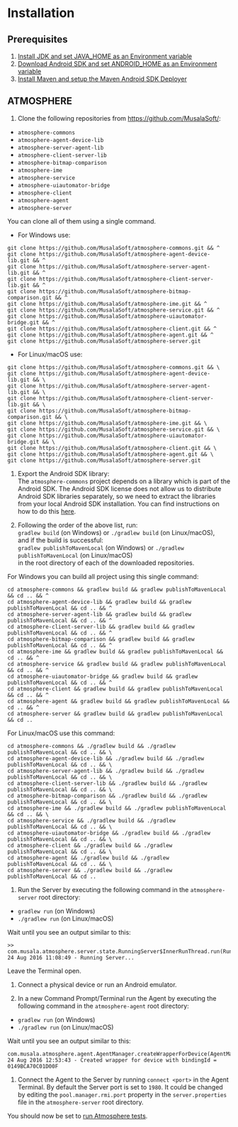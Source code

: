# Installation
## Prerequisites
1. [Install JDK and set JAVA_HOME as an Environment variable](/setup/jdk.md)
1. [Download Android SDK and set ANDROID_HOME as an Environment variable](/setup/android_sdk.md)
1. [Install Maven and setup the Maven Android SDK Deployer](/setup/maven_android_sdk_deployer.md)

## ATMOSPHERE
1. Clone the following repositories from https://github.com/MusalaSoft/:
  * ```atmosphere-commons```
  * ```atmosphere-agent-device-lib```
  * ```atmosphere-server-agent-lib```
  * ```atmosphere-client-server-lib```
  * ```atmosphere-bitmap-comparison```
  * ```atmosphere-ime```
  * ```atmosphere-service```
  * ```atmosphere-uiautomator-bridge```
  * ```atmosphere-client```
  * ```atmosphere-agent```
  * ```atmosphere-server```

  You can clone all of them using a single command.  
  * For Windows use:
  ```
  git clone https://github.com/MusalaSoft/atmosphere-commons.git && ^
  git clone https://github.com/MusalaSoft/atmosphere-agent-device-lib.git && ^
  git clone https://github.com/MusalaSoft/atmosphere-server-agent-lib.git && ^
  git clone https://github.com/MusalaSoft/atmosphere-client-server-lib.git && ^
  git clone https://github.com/MusalaSoft/atmosphere-bitmap-comparison.git && ^
  git clone https://github.com/MusalaSoft/atmosphere-ime.git && ^
  git clone https://github.com/MusalaSoft/atmosphere-service.git && ^
  git clone https://github.com/MusalaSoft/atmosphere-uiautomator-bridge.git && ^
  git clone https://github.com/MusalaSoft/atmosphere-client.git && ^
  git clone https://github.com/MusalaSoft/atmosphere-agent.git && ^
  git clone https://github.com/MusalaSoft/atmosphere-server.git
  ```
  * For Linux/macOS use:
  ```
  git clone https://github.com/MusalaSoft/atmosphere-commons.git && \
  git clone https://github.com/MusalaSoft/atmosphere-agent-device-lib.git && \
  git clone https://github.com/MusalaSoft/atmosphere-server-agent-lib.git && \
  git clone https://github.com/MusalaSoft/atmosphere-client-server-lib.git && \
  git clone https://github.com/MusalaSoft/atmosphere-bitmap-comparison.git && \
  git clone https://github.com/MusalaSoft/atmosphere-ime.git && \
  git clone https://github.com/MusalaSoft/atmosphere-service.git && \
  git clone https://github.com/MusalaSoft/atmosphere-uiautomator-bridge.git && \
  git clone https://github.com/MusalaSoft/atmosphere-client.git && \
  git clone https://github.com/MusalaSoft/atmosphere-agent.git && \
  git clone https://github.com/MusalaSoft/atmosphere-server.git
  ```

1. Export the Android SDK library:  
 The `atmosphere-commons` project depends on a library which is part of the Android SDK. The Android SDK license does not allow us to distribute Android SDK libraries separately, so we need to extract the libraries from your local Android SDK installation. You can find instructions on how to do this [here](https://github.com/MusalaSoft/atmosphere-docs/blob/master/setup/maven_android_sdk_deployer.md).

1. Following the order of the above list, run:  
 ```gradlew build``` (on Windows) or ```./gradlew build``` (on Linux/macOS),  
 and if the build is successful:  
 ```gradlew publishToMavenLocal``` (on Windows) or ```./gradlew publishToMavenLocal``` (on Linux/macOS)  
 in the root directory of each of the downloaded repositories.

 For Windows you can build all project using this single command:
 ```
 cd atmosphere-commons && gradlew build && gradlew publishToMavenLocal && cd .. && ^
 cd atmosphere-agent-device-lib && gradlew build && gradlew publishToMavenLocal && cd .. && ^
 cd atmosphere-server-agent-lib && gradlew build && gradlew publishToMavenLocal && cd .. && ^
 cd atmosphere-client-server-lib && gradlew build && gradlew publishToMavenLocal && cd .. && ^
 cd atmosphere-bitmap-comparison && gradlew build && gradlew publishToMavenLocal && cd .. && ^
 cd atmosphere-ime && gradlew build && gradlew publishToMavenLocal && cd .. && ^
 cd atmosphere-service && gradlew build && gradlew publishToMavenLocal && cd .. && ^
 cd atmosphere-uiautomator-bridge && gradlew build && gradlew publishToMavenLocal && cd .. && ^
 cd atmosphere-client && gradlew build && gradlew publishToMavenLocal && cd .. && ^
 cd atmosphere-agent && gradlew build && gradlew publishToMavenLocal && cd .. && ^
 cd atmosphere-server && gradlew build && gradlew publishToMavenLocal && cd ..
 ```

 For Linux/macOS use this command:
 ```
 cd atmosphere-commons && ./gradlew build && ./gradlew publishToMavenLocal && cd .. && \
 cd atmosphere-agent-device-lib && ./gradlew build && ./gradlew publishToMavenLocal && cd .. && \
 cd atmosphere-server-agent-lib && ./gradlew build && ./gradlew publishToMavenLocal && cd .. && \
 cd atmosphere-client-server-lib && ./gradlew build && ./gradlew publishToMavenLocal && cd .. && \
 cd atmosphere-bitmap-comparison && ./gradlew build && ./gradlew publishToMavenLocal && cd .. && \
 cd atmosphere-ime && ./gradlew build && ./gradlew publishToMavenLocal && cd .. && \
 cd atmosphere-service && ./gradlew build && ./gradlew publishToMavenLocal && cd .. && \
 cd atmosphere-uiautomator-bridge && ./gradlew build && ./gradlew publishToMavenLocal && cd .. && \
 cd atmosphere-client && ./gradlew build && ./gradlew publishToMavenLocal && cd .. && \
 cd atmosphere-agent && ./gradlew build && ./gradlew publishToMavenLocal && cd .. && \
 cd atmosphere-server && ./gradlew build && ./gradlew publishToMavenLocal && cd ..
 ```

1. Run the Server by executing the following command in the `atmosphere-server` root directory:  
 * ```gradlew run``` (on Windows)
 * ```./gradlew run``` (on Linux/macOS)

 Wait until you see an output similar to this:
 ```
 >> com.musala.atmosphere.server.state.RunningServer$InnerRunThread.run(RunningServer.java:47) 24 Aug 2016 11:08:49 - Running Server...
 ```
 Leave the Terminal open.

1. Connect a physical device or run an Android emulator.

1. In a new Command Prompt/Terminal run the Agent by executing the following command in the `atmosphere-agent` root directory:  
 * ```gradlew run``` (on Windows)
 * ```./gradlew run``` (on Linux/macOS)

 Wait until you see an output similar to this:  
 ```
 com.musala.atmosphere.agent.AgentManager.createWrapperForDevice(AgentManager.java:378) 24 Aug 2016 12:53:43 - Created wrapper for device with bindingId = 0149BCA70C01D00F
 ```

1. Connect the Agent to the Server by running ```connect <port>``` in the Agent Terminal. By default the Server port is set to ```1980```. It could be changed by editing the ```pool.manager.rmi.port``` property in the ```server.properties``` file in the ```atmosphere-server``` root directory.

You should now be set to [run Atmosphere tests](https://github.com/MusalaSoft/atmosphere-docs#atmosphere-tests).
